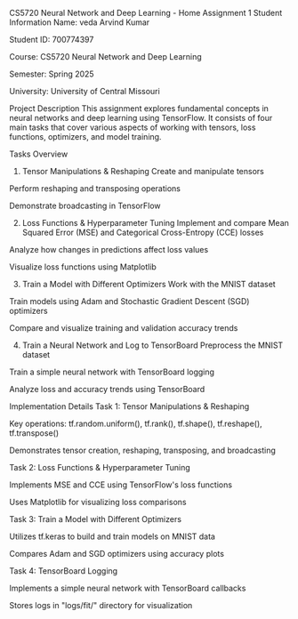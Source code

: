 CS5720 Neural Network and Deep Learning - Home Assignment 1
Student Information
Name: veda Arvind Kumar

Student ID: 700774397

Course: CS5720 Neural Network and Deep Learning

Semester: Spring 2025

University: University of Central Missouri

Project Description
This assignment explores fundamental concepts in neural networks and deep learning using TensorFlow. It consists of four main tasks that cover various aspects of working with tensors, loss functions, optimizers, and model training.

Tasks Overview
1. Tensor Manipulations & Reshaping
Create and manipulate tensors

Perform reshaping and transposing operations

Demonstrate broadcasting in TensorFlow

2. Loss Functions & Hyperparameter Tuning
Implement and compare Mean Squared Error (MSE) and Categorical Cross-Entropy (CCE) losses

Analyze how changes in predictions affect loss values

Visualize loss functions using Matplotlib

3. Train a Model with Different Optimizers
Work with the MNIST dataset

Train models using Adam and Stochastic Gradient Descent (SGD) optimizers

Compare and visualize training and validation accuracy trends

4. Train a Neural Network and Log to TensorBoard
Preprocess the MNIST dataset

Train a simple neural network with TensorBoard logging

Analyze loss and accuracy trends using TensorBoard

Implementation Details
Task 1: Tensor Manipulations & Reshaping

Key operations: tf.random.uniform(), tf.rank(), tf.shape(), tf.reshape(), tf.transpose()

Demonstrates tensor creation, reshaping, transposing, and broadcasting

Task 2: Loss Functions & Hyperparameter Tuning

Implements MSE and CCE using TensorFlow's loss functions

Uses Matplotlib for visualizing loss comparisons

Task 3: Train a Model with Different Optimizers

Utilizes tf.keras to build and train models on MNIST data

Compares Adam and SGD optimizers using accuracy plots

Task 4: TensorBoard Logging

Implements a simple neural network with TensorBoard callbacks

Stores logs in "logs/fit/" directory for visualization

